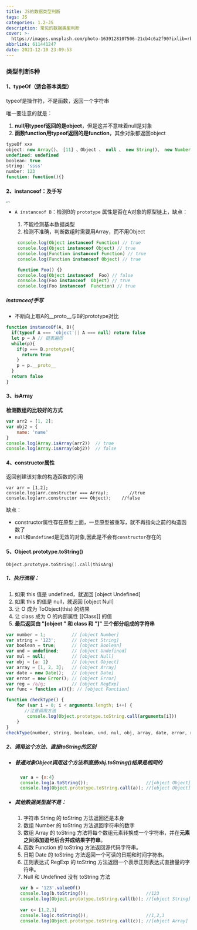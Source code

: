 ```yaml
---
title: JS的数据类型判断
tags: JS
categories: 1.2-JS
description: 常见的数据类型判断
cover: >-
  https://images.unsplash.com/photo-1639128107506-21cb4c6a2f90?ixlib=rb-1.2.1&ixid=MnwxMjA3fDB8MHxwaG90by1wYWdlfHx8fGVufDB8fHx8&auto=format&fit=crop&w=870&q=80
abbrlink: 611441247
date: 2021-12-10 23:09:53
---
```

### 类型判断5种       ###

#### 1、typeOf（适合基本类型） ####

typeof是操作符，不是函数，返回一个字符串

唯一要注意的就是：

1. **null用typeof返回的是object**，但是这并不意味着null是对象
2. **函数function用typeof返回的是function**，其余对象都返回object

```js
typeOf xxx
object: new Array()、 [11] 、Object 、 null 、 new String()、 new Number()
undefined: undefined
boolean: true
string: 'ssss'
number: 123
function: function(){}
```

#### 2、instanceof：及手写 ####

<img src="file:///C:\Users\小虎牙\Documents\Tencent Files\2575329556\Image\Group\5LOKV2$Q28$JYOMV51%$GAA.jpg" alt="img" style="zoom: 25%;" />

 * `A instanceof B`：检测B的 `prototype` 属性是否在A对象的原型链上，缺点：

   1. 不能检测基本数据类型
   2. 检测不准确，判断数组时需要用Array，而不用Object

   ```js
    console.log(Object instanceof Function) // true
    console.log(Object instanceof Object) // true
    console.log(Function instanceof Function) // true
    console.log(Function instanceof Object) // true
   
    function Foo() {}
   	console.log(Object instanceof  Foo) // false
    console.log(Foo instanceof  Object) // true
    console.log(Foo instanceof  Function) // true
   ```

##### instanceof手写 #####

* 不断向上取A的__proto__与B的prototype对比

```js
function instanceOf(A, B){
  if(typeof A === 'object'|| A === null) return false
  let p = A // 链表遍历
  while(p){
    if(p === B.prototype){
      return true
    }
    p = p.__proto__
  }
  return false
} 
```

#### 3、isArray ####

**检测数组的比较好的方式**

```js
var arr2 = [1, 2];
var obj2 = {
    name: 'name'
}
console.log(Array.isArray(arr2))  // true  
console.log(Array.isArray(obj2))  // false  
```

#### 4、constructor属性 ####

返回创建该对象的构造函数的引用

```
var arr = [1,2];
console.log(arr.constructor === Array);        //true
console.log(arr.constructor === Object);    //false
```

缺点：

* constructor属性存在原型上面，一旦原型被重写，就不再指向之前的构造函数了
* `null`和`undefined`是无效的对象,因此是不会有`constructor`存在的

####  5、Object.prototype.toString()

`Object.prototype.toString().call(thisArg)`

##### 1、执行流程： #####

1. 如果 this 值是 undefined，就返回 [object Undefined]
2. 如果 this 的值是 null，就返回 [object Null]
3. 让 O 成为 ToObject(this) 的结果
4. 让 class 成为 O 的内部属性 [[Class]] 的值
5. **最后返回由 "[object " 和 class 和 "]" 三个部分组成的字符串**

```javascript
var number = 1;          // [object Number]
var string = '123';      // [object String]
var boolean = true;      // [object Boolean]
var und = undefined;     // [object Undefined]
var nul = null;          // [object Null]
var obj = {a: 1}         // [object Object]
var array = [1, 2, 3];   // [object Array]
var date = new Date();   // [object Date]
var error = new Error(); // [object Error]
var reg = /a/g;          // [object RegExp]
var func = function a(){}; // [object Function]

function checkType() {
    for (var i = 0; i < arguments.length; i++) {
       //注意调用方法
        console.log(Object.prototype.toString.call(arguments[i]))
    }
}
checkType(number, string, boolean, und, nul, obj, array, date, error, reg, func)
```

##### 2、调用这个方法、直接toString的区别 #####

* ##### 普通对象Object调用这个方法和直接obj.toString()结果是相同的 #####

  ```js
    var a = {x:4}
    console.log(a.toString());                      //[object Object]
    console.log(Object.prototype.toString.call(a)); //[object Object]
  ```

* ##### 其他数据类型就不是： #####

  1. 字符串 String 的 toString 方法返回还是本身
  2. 数组 Number 的 toString 方法返回字符串的数字
  3. 数组 Array 的 toString 方法将每个数组元素转换成一个字符串，并在**元素之间添加逗号后合并成结果字符串**。
  4. 函数 Function 的 toString 方法返回源代码字符串。
  5. 日期 Date 的 toString 方法返回一个可读的日期和时间字符串。
  6. 正则表达式 RegExp 的 toString 方法返回一个表示正则表达式直接量的字符串。
  7. Null 和 Undefined 没有 toString 方法

  ```js
    var b = '123'.valueOf()
    console.log(b.toString());                      //123
    console.log(Object.prototype.toString.call(b)); //[object String]
    
    var c= [1,2,3]
    console.log(c.toString());                      //1,2,3
    console.log(Object.prototype.toString.call(c)); //[object Array]
  ```
